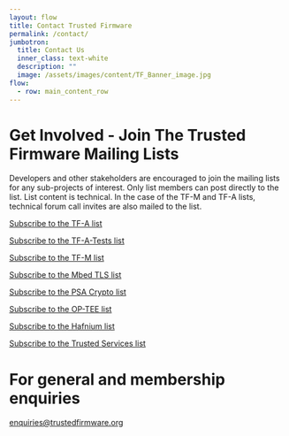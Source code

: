 ```yaml
---
layout: flow
title: Contact Trusted Firmware
permalink: /contact/
jumbotron:
  title: Contact Us
  inner_class: text-white
  description: ""
  image: /assets/images/content/TF_Banner_image.jpg
flow:
  - row: main_content_row
---
```


# Get Involved - Join The Trusted Firmware Mailing Lists

Developers and other stakeholders are encouraged to join the mailing lists for any sub-projects of interest. Only list members can post directly to the list. List content is technical. In the case of the TF-M and TF-A lists, technical forum call invites are also mailed to the list.

[Subscribe to the TF-A list](https://lists.trustedfirmware.org/mailman3/lists/tf-a.lists.trustedfirmware.org/)

[Subscribe to the TF-A-Tests list](https://lists.trustedfirmware.org/mailman3/lists/tf-a-tests.lists.trustedfirmware.org/)

[Subscribe to the TF-M list](https://lists.trustedfirmware.org/mailman3/lists/tf-m.lists.trustedfirmware.org/)

[Subscribe to the Mbed TLS list](https://lists.trustedfirmware.org/mailman3/lists/mbed-tls.lists.trustedfirmware.org/)

[Subscribe to the PSA Crypto list](https://lists.trustedfirmware.org/mailman3/lists/psa-crypto.lists.trustedfirmware.org/)

[Subscribe to the OP-TEE list](https://lists.trustedfirmware.org/mailman3/lists/op-tee.lists.trustedfirmware.org/)

[Subscribe to the Hafnium list](https://lists.trustedfirmware.org/mailman3/lists/hafnium.lists.trustedfirmware.org/)

[Subscribe to the Trusted Services list](https://lists.trustedfirmware.org/mailman3/lists/trusted-services.lists.trustedfirmware.org/)

# For general and membership enquiries

<!-- Contact Form -->
<div class="col-xs-12 text-center m-b-40">
    <a class="btn email" href="mailto:enquiries@trustedfirmware.org?subject=TrustedFirmware.org - {{page.url}}">
        enquiries@trustedfirmware.org
    </a>
</div>
<!-- /End Contact Form -->
